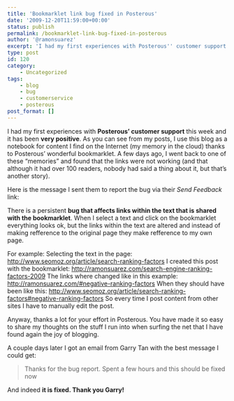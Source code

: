 ```yaml
---
title: 'Bookmarklet link bug fixed in Posterous'
date: '2009-12-20T11:59:00+00:00'
status: publish
permalink: /bookmarklet-link-bug-fixed-in-posterous
author: '@ramonsuarez'
excerpt: 'I had my first experiences with Posterous'' customer support this week and it has been very positive. As you can see from my posts, I use this blog as a notebook for content I find on the Internet (my memory in the cloud) thanks to Posterous'' wonde...'
type: post
id: 120
category:
    - Uncategorized
tags:
    - blog
    - bug
    - customerservice
    - posterous
post_format: []
---
```

I had my first experiences with **Posterous’ customer support** this week and it has been **very positive**. As you can see from my posts, I use this blog as a notebook for content I find on the Internet (my memory in the cloud) thanks to Posterous’ wonderful bookmarklet. A few days ago, I went back to one of these “memories” and found that the links were not working (and that although it had over 100 readers, nobody had said a thing about it, but that’s another story).

Here is the message I sent them to report the bug via their *Send Feedback* link:

There is a persistent **bug that affects links within the text that is shared with the bookmarklet**. When I select a text and click on the bookmarklet everything looks ok, but the links within the text are altered and instead of making refference to the original page they make refference to my own page.

For example: Selecting the text in the page: <http://www.seomoz.org/article/search-ranking-factors> I created this post with the bookmarklet: <http://ramonsuarez.com/search-engine-ranking-factors-2009> The links where changed like in this example: <http://ramonsuarez.com/#negative-ranking-factors> When they should have been like this: <http://www.seomoz.org/article/search-ranking-factors#negative-ranking-factors> So every time I post content from other sites I have to manually edit the post.

Anyway, thanks a lot for your effort in <span class="il">Posterous</span>. You have made it so easy to share my thoughts on the stuff I run into when surfing the net that I have found again the joy of blogging.

A couple days later I got an email from Garry Tan with the best message I could get:

> Thanks for the bug report. Spent a few hours and this should be fixed now

And indeed **it is fixed. Thank you Garry!**